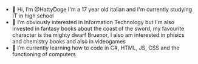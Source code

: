 - 👋 Hi, I’m @HattyDoge I'm a 17 year old italian and I'm currently studying IT in high school
- 👀 I’m obviously interested in Information Technology but I'm also invested in fantasy books about the coast of the sword, my favourite character is the mighty dwarf Bruenor, I also am interested in phisics and chemistry books and also in videogames
- 🌱 I’m currently learning how to code in C#, HTML, JS, CSS and the functioning of computers
<!---
HattyDoge/HattyDoge is a ✨ special ✨ repository because its `README.md` (this file) appears on your GitHub profile.
You can click the Preview link to take a look at your changes.
--->
